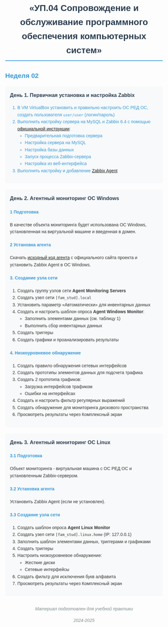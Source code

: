 <div style="font-family: Arial, sans-serif; font-size: 14px; line-height: 1.6; color: #333; max-width: 800px; margin: 0 auto;">

<h1 align="center" style="color: #2c3e50; border-bottom: 2px solid #3498db; padding-bottom: 10px;">«УП.04 Сопровождение и обслуживание программного обеспечения компьютерных систем» </h1>
<h2 style="color: #3498db;">Неделя 02</h2>

<div style="background-color: #f8f9fa; padding: 15px; border-radius: 5px; margin-bottom: 20px;">
<h3 style="color: #2c3e50; margin-top: 0;">День 1. Первичная установка и настройка Zabbix</h3>

<ol>
<li style="color: #3498db;">В VM VirtualBox установить и правильно настроить ОС РЕД ОС, создать пользователя <code>user/user</code> (логин/пароль)</li>
<li style="color: #3498db;">Выполнить настройку сервера на MySQL и Zabbix 6.4 с помощью <a href="https://redos.red-soft.ru/base/redos-8_0/8_0-administation/8_0-monitoring/8_0-zabbix/8_0-zabbix64-mysql/" target="_blank">официальной инструкции</a>:
    <ul>
    <li>Предварительная подготовка сервера</li>
    <li>Настройка сервера на MySQL</li>
    <li>Настройка базы данных</li>
    <li>Запуск процесса Zabbix-сервера</li>
    <li>Настройка из веб-интерфейса</li>
    </ul>
</li>
<li style="color: #3498db;">Выполнить настройку и добавление <a href="https://www.zabbix.com/documentation/6.4/ru/manual/concepts/agent" target="_blank">Zabbix Agent</a></li>
</ol>
</div>

<div style="background-color: #f8f9fa; padding: 15px; border-radius: 5px; margin-bottom: 20px;">
<h3 style="color: #2c3e50; margin-top: 0;">День 2. Агентный мониторинг ОС Windows</h3>

<h4 style="color: #3498db;">1 Подготовка</h4>
<p>В качестве объекта мониторинга будет использована ОС Windows, установленная на виртуальной машине и введенная в домен.</p>

<h4 style="color: #3498db;">2 Установка агента</h4>
<p>Скачать <a href="https://cdn.zabbix.com/zabbix/binaries/stable/6.4/6.4.21/" target="_blank">исходный код агента</a> с официального сайта проекта и установить Zabbix Agent в ОС Windows.</p>

<h4 style="color: #3498db;">3. Создание узла сети</h4>
<ol>
<li>Создать группу узлов сети <strong>Agent Monitoring Servers</strong></li>
<li>Создать узел сети <code>[fam_stud].local</code></li>
<li>Установить параметр «Автоматически» для инвентарных данных</li>
<li>Создать и настроить шаблон опроса <strong>Agent Windows Monitor</strong>:
    <ul>
    <li>Заполнить элементами данных (см. таблицу 1)</li>
    <li>Выполнить сбор инвентарных данных</li>
    </ul>
</li>
<li>Создать триггеры</li>
<li>Создать графики и проанализировать результаты</li>
</ol>

<h4 style="color: #3498db;">4. Низкоуровневое обнаружение</h4>
<ol>
<li>Создать правило обнаружения сетевых интерфейсов</li>
<li>Создать прототипы элементов данных для подсчета трафика</li>
<li>Создать 2 прототипа графиков:
    <ul>
    <li>Загрузка интерфейсов трафиком</li>
    <li>Ошибки на интерфейсах</li>
    </ul>
</li>
<li>Создать и настроить фильтр регулярных выражений</li>
<li>Создать обнаружение для мониторинга дискового пространства</li>
<li>Просмотреть результаты через Комплексный экран</li>
</ol>
</div>

<div style="background-color: #f8f9fa; padding: 15px; border-radius: 5px; margin-bottom: 20px;">
<h3 style="color: #2c3e50; margin-top: 0;">День 3. Агентный мониторинг ОС Linux</h3>

<h4 style="color: #3498db;">3.1 Подготовка</h4>
<p>Объект мониторинга - виртуальная машина с ОС РЕД ОС и установленным Zabbix-сервером.</p>

<h4 style="color: #3498db;">3.2 Установка агента</h4>
<p>Установить Zabbix Agent (если не установлен).</p>

<h4 style="color: #3498db;">3.3 Создание узла сети</h4>
<ol>
<li>Создать шаблон опроса <strong>Agent Linux Monitor</strong></li>
<li>Создать узел сети <code>[fam_stud].linux.home</code> (IP: 127.0.0.1)</li>
<li>Заполнить шаблон элементами данных, триггерами и графиками</li>
<li>Создать триггеры</li>
<li>Настроить низкоуровневое обнаружение:
    <ul>
    <li>Жесткие диски</li>
    <li>Сетевые интерфейсы</li>
    </ul>
</li>
<li>Создать фильтр для исключения букв алфавита</li>
<li>Просмотреть результаты через Комплексный экран</li>
</ol>
</div>

<div style="text-align: center; margin-top: 30px; font-style: italic; color: #7f8c8d;">
<p>Материал подготовлен для учебной практики </p>
<p>2024-2025</p>
</div>

</div>
